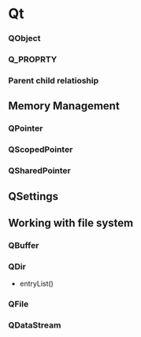 # Qt
### QObject
### Q_PROPRTY

### Parent child relatioship

## Memory Management

### QPointer
### QScopedPointer
### QSharedPointer
## QSettings

## Working with file system

### QBuffer
### QDir
* entryList()

### QFile

### QDataStream



